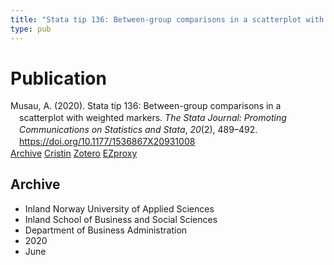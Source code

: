 ```yaml
---
title: "Stata tip 136: Between-group comparisons in a scatterplot with weighted markers"
type: pub
---
```

<h1>Publication</h1>
<article id="csl-bib-container-JX2JRVKJ" class="csl-bib-container">
  <div class="csl-bib-body" style="line-height: 1.35; padding-left: 1em; text-indent:-1em;">
  <div class="csl-entry">Musau, A. (2020). Stata tip 136: Between-group comparisons in a scatterplot with weighted markers. <i>The Stata Journal: Promoting Communications on Statistics and Stata</i>, <i>20</i>(2), 489&#x2013;492. <a href="https://doi.org/10.1177/1536867X20931008">https://doi.org/10.1177/1536867X20931008</a></div>
</div>
  <div class="csl-bib-buttons">
    <a href="#taxonomy-article-JX2JRVKJ" class="csl-bib-button">Archive</a>
    <a href="https://app.cristin.no/results/show.jsf?id=1816481" alt="Cristin URL" class="csl-bib-button">Cristin</a>
    <a href="http://zotero.org/groups/5022929/items/JX2JRVKJ" alt="Zotero URL" class="csl-bib-button">Zotero</a>
    <a href="http://ezproxy.inn.no/login?url=https://doi.org/10.1177/1536867X20931008" class="csl-bib-button">EZproxy</a>
  </div>
  <div id="csl-bib-meta-container-JX2JRVKJ"></div>
</article>
<div id="csl-bib-meta-JX2JRVKJ" class="csl-bib-meta">
  <article id="taxonomy-article-JX2JRVKJ" class="taxonomy-article">
    <h1>Archive</h1>
    <ul>
      <li>Inland Norway University of Applied Sciences</li>
      <li>Inland School of Business and Social Sciences</li>
      <li>Department of Business Administration</li>
      <li>2020</li>
      <li>June</li>
    </ul>
  </article>
</div>
